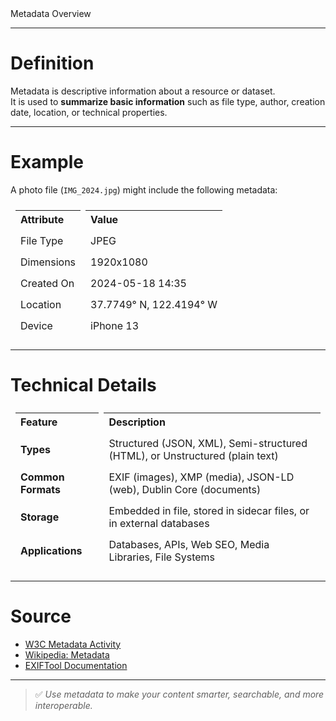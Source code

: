<div class="text-4xl font-bold text-white bg-gradient-to-r from-teal-800 to-teal-400 p-6 rounded mb-8 shadow">
  Metadata Overview
</div>

---

# Definition

Metadata is descriptive information about a resource or dataset.  
It is used to **summarize basic information** such as file type, author, creation date, location, or technical properties.

---

# Example

A photo file (`IMG_2024.jpg`) might include the following metadata:

<table style="width:100%; border-collapse: separate; border-spacing: 0.5em;">
  <tr><th align="left">Attribute</th><th align="left">Value</th></tr>
  <tr><td>File Type</td><td>JPEG</td></tr>
  <tr><td>Dimensions</td><td>1920x1080</td></tr>
  <tr><td>Created On</td><td>2024-05-18 14:35</td></tr>
  <tr><td>Location</td><td>37.7749° N, 122.4194° W</td></tr>
  <tr><td>Device</td><td>iPhone 13</td></tr>
</table>

---

# Technical Details

<table style="width:100%; border-collapse: separate; border-spacing: 0.5em;">
  <tr><th align="left">Feature</th><th align="left">Description</th></tr>
  <tr>
    <td><strong>Types</strong></td>
    <td>Structured (JSON, XML), Semi-structured (HTML), or Unstructured (plain text)</td>
  </tr>
  <tr>
    <td><strong>Common Formats</strong></td>
    <td>EXIF (images), XMP (media), JSON-LD (web), Dublin Core (documents)</td>
  </tr>
  <tr>
    <td><strong>Storage</strong></td>
    <td>Embedded in file, stored in sidecar files, or in external databases</td>
  </tr>
  <tr>
    <td><strong>Applications</strong></td>
    <td>Databases, APIs, Web SEO, Media Libraries, File Systems</td>
  </tr>
</table>

---

# Source

- [W3C Metadata Activity](https://www.w3.org/metadata/)
- [Wikipedia: Metadata](https://en.wikipedia.org/wiki/Metadata)
- [EXIFTool Documentation](https://exiftool.org/)

---

> ✅ *Use metadata to make your content smarter, searchable, and more interoperable.*
